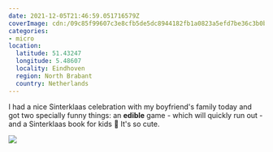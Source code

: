 ```yaml
---
date: 2021-12-05T21:46:59.051716579Z
coverImage: cdn:/09c85f99607c3e8cfb5de5dc8944182fb1a0823a5efd7be36c3b0b0f315006ba
categories:
- micro
location:
  latitude: 51.43247
  longitude: 5.48607
  locality: Eindhoven
  region: North Brabant
  country: Netherlands
---
```


I had a nice Sinterklaas celebration with my boyfriend's family today and got two specially funny things: an **edible** game - which will quickly run out - and a Sinterklaas book for kids 🤣 It's so cute.

![](cdn:/09c85f99607c3e8cfb5de5dc8944182fb1a0823a5efd7be36c3b0b0f315006ba?class=fw)
